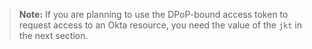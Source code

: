 > **Note:** If you are planning to use the DPoP-bound access token to request access to an Okta resource, you need the value of the `jkt` in the next section.
